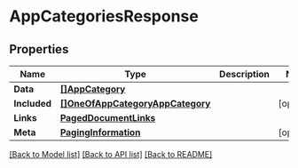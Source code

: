 # AppCategoriesResponse

## Properties

Name | Type | Description | Notes
------------ | ------------- | ------------- | -------------
**Data** | [**[]AppCategory**](AppCategory.md) |  | 
**Included** | [**[]OneOfAppCategoryAppCategory**](oneOf&lt;AppCategory,AppCategory&gt;.md) |  | [optional] 
**Links** | [**PagedDocumentLinks**](PagedDocumentLinks.md) |  | 
**Meta** | [**PagingInformation**](PagingInformation.md) |  | [optional] 

[[Back to Model list]](../README.md#documentation-for-models) [[Back to API list]](../README.md#documentation-for-api-endpoints) [[Back to README]](../README.md)


